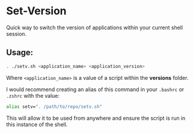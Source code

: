 # Set-Version
Quick way to switch the version of applications within your current shell session.

## Usage:
```sh
. ./setv.sh <application_name> <application_version>
```

Where `<application_name>` is a value of a script within the **versions** folder.

I would recommend creating an alias of this command in your `.bashrc` or `.zshrc` with the value:

```sh
alias setv=". /path/to/repo/setv.sh"
```

This will allow it to be used from anywhere and ensure the script is run in this instance of the shell.